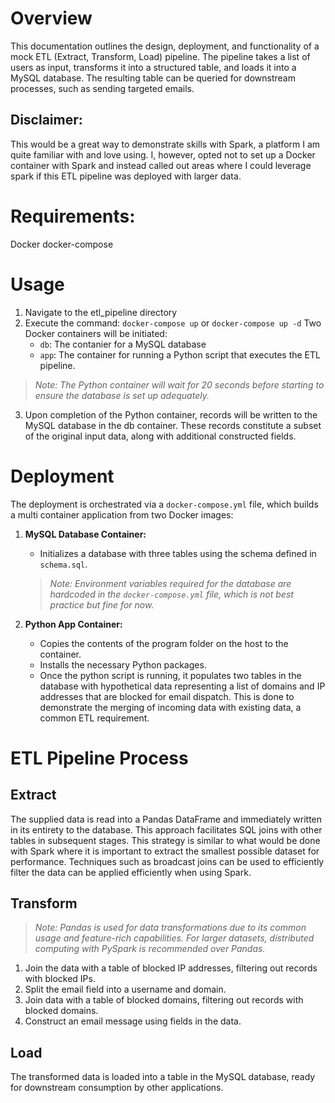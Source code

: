 # Overview
This documentation outlines the design, deployment, and functionality of a mock ETL (Extract, Transform, Load) pipeline. The pipeline takes a list of users as input, transforms it into a structured table, and loads it into a MySQL database. The resulting table can be queried for downstream processes, such as sending targeted emails.

## Disclaimer:
This would be a great way to demonstrate skills with Spark, a platform I am quite familiar with and love using. I, however, opted not to set up a Docker container with Spark and instead called out areas where I could leverage spark if this ETL pipeline was deployed with larger data. 

# Requirements:
Docker
docker-compose

# Usage

1. Navigate to the etl_pipeline directory
2. Execute the command: `docker-compose up` or `docker-compose up -d`
Two Docker containers will be initiated:
   - `db`: The contanier for a MySQL database
   - `app`: The container for running a Python script that executes the ETL pipeline.
> *Note: The Python container will wait for 20 seconds before starting to ensure the database is set up adequately.*
3. Upon completion of the Python container, records will be written to the MySQL database in the db container. These records constitute a subset of the original input data, along with additional constructed fields.

# Deployment

The deployment is orchestrated via a `docker-compose.yml` file, which builds a multi container application from two Docker images:

1. **MySQL Database Container:**
   - Initializes a database with three tables using the schema defined in `schema.sql`.
   >*Note: Environment variables required for the database are hardcoded in the `docker-compose.yml` file, which is not best practice but fine for now.*

2. **Python App Container:**
   - Copies the contents of the program folder on the host to the container.
   - Installs the necessary Python packages.
   - Once the python script is running, it populates two tables in the database with hypothetical data representing a list of domains and IP addresses that are blocked for email dispatch. This is done to demonstrate the merging of incoming data with existing data, a common ETL requirement.

# ETL Pipeline Process

## Extract

The supplied data is read into a Pandas DataFrame and immediately written in its entirety to the database. This approach facilitates SQL joins with other tables in subsequent stages. 
This strategy is similar to what would be done with Spark where it is important to extract the smallest possible dataset for performance. Techniques such as broadcast joins can be used to efficiently filter the data can be applied efficiently when using Spark.

## Transform

 >*Note: Pandas is used for data transformations due to its common usage and feature-rich capabilities. For larger datasets, distributed computing with PySpark is recommended over Pandas.*

  1. Join the data with a table of blocked IP addresses, filtering out records with blocked IPs.
  2. Split the email field into a username and domain.
  3. Join data with a table of blocked domains, filtering out records with blocked domains.
  4. Construct an email message using fields in the data.

## Load

The transformed data is loaded into a table in the MySQL database, ready for downstream consumption by other applications.
